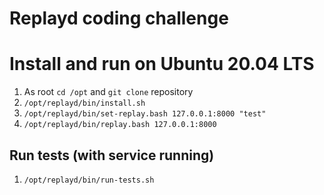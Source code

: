# Replayd coding challenge

# Install and run on Ubuntu 20.04 LTS
1. As root `cd /opt` and `git clone` repository
1. `/opt/replayd/bin/install.sh`
1. `/opt/replayd/bin/set-replay.bash 127.0.0.1:8000 "test"`
1. `/opt/replayd/bin/replay.bash 127.0.0.1:8000`

## Run tests (with service running)
1. `/opt/replayd/bin/run-tests.sh`

